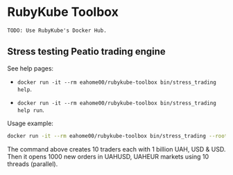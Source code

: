 # RubyKube Toolbox

`TODO: Use RubyKube's Docker Hub.`

## Stress testing Peatio trading engine

See help pages:

* `docker run -it --rm eahome00/rubykube-toolbox bin/stress_trading help`.

* `docker run -it --rm eahome00/rubykube-toolbox bin/stress_trading help run`.

Usage example:
```sh
docker run -it --rm eahome00/rubykube-toolbox bin/stress_trading --root-url http://peatio.trade --api-v2-jwt-key KEY --management-api-v1-jwt-key KEY --currencies uah,usd,eur --markets uahusd,uaheur --orders 1000 --traders 10 --threads 10
```

The command above creates 10 traders each with 1 billion UAH, USD & USD. Then it opens 1000 new orders in UAHUSD, UAHEUR markets using 10 threads (parallel).
